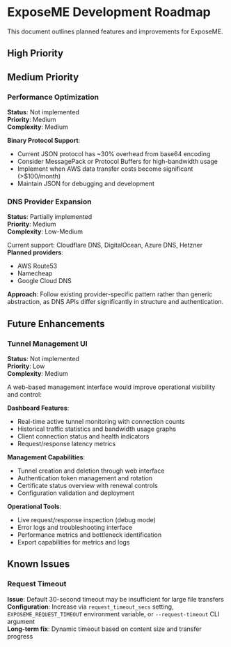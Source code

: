 # ExposeME Development Roadmap

This document outlines planned features and improvements for ExposeME.

## High Priority

## Medium Priority

### Performance Optimization

**Status**: Not implemented  
**Priority**: Medium  
**Complexity**: Medium

**Binary Protocol Support**:
- Current JSON protocol has ~30% overhead from base64 encoding
- Consider MessagePack or Protocol Buffers for high-bandwidth usage
- Implement when AWS data transfer costs become significant (>$100/month)
- Maintain JSON for debugging and development

### DNS Provider Expansion

**Status**: Partially implemented  
**Priority**: Medium  
**Complexity**: Low-Medium

Current support: Cloudflare DNS, DigitalOcean, Azure DNS, Hetzner  
**Planned providers**:
- AWS Route53
- Namecheap
- Google Cloud DNS

**Approach**: Follow existing provider-specific pattern rather than generic abstraction, as DNS APIs differ significantly in structure and authentication.

## Future Enhancements

### Tunnel Management UI

**Status**: Not implemented  
**Priority**: Low  
**Complexity**: Medium

A web-based management interface would improve operational visibility and control:

**Dashboard Features**:
- Real-time active tunnel monitoring with connection counts
- Historical traffic statistics and bandwidth usage graphs
- Client connection status and health indicators
- Request/response latency metrics

**Management Capabilities**:
- Tunnel creation and deletion through web interface
- Authentication token management and rotation
- Certificate status overview with renewal controls
- Configuration validation and deployment

**Operational Tools**:
- Live request/response inspection (debug mode)
- Error logs and troubleshooting interface
- Performance metrics and bottleneck identification
- Export capabilities for metrics and logs

## Known Issues

### Request Timeout

**Issue**: Default 30-second timeout may be insufficient for large file transfers  
**Configuration**: Increase via `request_timeout_secs` setting, `EXPOSEME_REQUEST_TIMEOUT` environment variable, or `--request-timeout` CLI argument  
**Long-term fix**: Dynamic timeout based on content size and transfer progress
